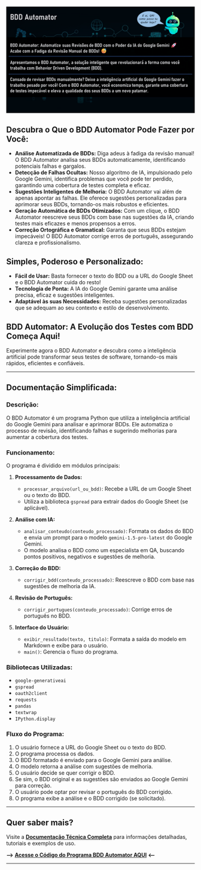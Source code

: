 ![BDD Automator](https://github.com/Phablo-Lima/Desafio_Gemini_Alura/blob/main/imagens/BDD%20Automator.png)

## Descubra o Que o BDD Automator Pode Fazer por Você:

* **Análise Automatizada de BDDs:** Diga adeus à fadiga da revisão manual! O BDD Automator analisa seus BDDs automaticamente, identificando potenciais falhas e gargalos.
* **Detecção de Falhas Ocultas:** Nosso algoritmo de IA, impulsionado pelo Google Gemini, identifica problemas que você pode ter perdido, garantindo uma cobertura de testes completa e eficaz.
* **Sugestões Inteligentes de Melhoria:** O BDD Automator vai além de apenas apontar as falhas. Ele oferece sugestões personalizadas para aprimorar seus BDDs, tornando-os mais robustos e eficientes.
* **Geração Automática de BDDs Otimizados:** Com um clique, o BDD Automator reescreve seus BDDs com base nas sugestões da IA, criando testes mais eficazes e menos propensos a erros.
* **Correção Ortográfica e Gramatical:** Garanta que seus BDDs estejam impecáveis! O BDD Automator corrige erros de português, assegurando clareza e profissionalismo.

## Simples, Poderoso e Personalizado:

* **Fácil de Usar:** Basta fornecer o texto do BDD ou a URL do Google Sheet e o BDD Automator cuida do resto!
* **Tecnologia de Ponta:** A IA do Google Gemini garante uma análise precisa, eficaz e sugestões inteligentes.
* **Adaptável às suas Necessidades:** Receba sugestões personalizadas que se adequam ao seu contexto e estilo de desenvolvimento.

## BDD Automator: A Evolução dos Testes com BDD Começa Aqui!

Experimente agora o BDD Automator e descubra como a inteligência artificial pode transformar seus testes de software, tornando-os mais rápidos, eficientes e confiáveis.

---

## Documentação Simplificada:

### Descrição:

O BDD Automator é um programa Python que utiliza a inteligência artificial do Google Gemini para analisar e aprimorar BDDs. Ele automatiza o processo de revisão, identificando falhas e sugerindo melhorias para aumentar a cobertura dos testes.

### Funcionamento:

O programa é dividido em módulos principais:

1. **Processamento de Dados:**
   - `processar_arquivo(url_ou_bdd)`: Recebe a URL de um Google Sheet ou o texto do BDD.
   - Utiliza a biblioteca `gspread` para extrair dados do Google Sheet (se aplicável).

2. **Análise com IA:**
   - `analisar_conteudo(conteudo_processado)`: Formata os dados do BDD e envia um prompt para o modelo `gemini-1.5-pro-latest` do Google Gemini.
   - O modelo analisa o BDD como um especialista em QA, buscando pontos positivos, negativos e sugestões de melhoria.

3. **Correção do BDD:**
   - `corrigir_bdd(conteudo_processado)`: Reescreve o BDD com base nas sugestões de melhoria da IA.

4. **Revisão de Português:**
   - `corrigir_portugues(conteudo_processado)`: Corrige erros de português no BDD.

5. **Interface do Usuário:**
   - `exibir_resultado(texto, titulo)`: Formata a saída do modelo em Markdown e exibe para o usuário.
   - `main()`: Gerencia o fluxo do programa.

### Bibliotecas Utilizadas:

* `google-generativeai`
* `gspread`
* `oauth2client`
* `requests`
* `pandas`
* `textwrap`
* `IPython.display`

### Fluxo do Programa:

1. O usuário fornece a URL do Google Sheet ou o texto do BDD.
2. O programa processa os dados.
3. O BDD formatado é enviado para o Google Gemini para análise.
4. O modelo retorna a análise com sugestões de melhoria.
5. O usuário decide se quer corrigir o BDD.
6. Se sim, o BDD original e as sugestões são enviados ao Google Gemini para correção.
7. O usuário pode optar por revisar o português do BDD corrigido.
8. O programa exibe a análise e o BDD corrigido (se solicitado). 

---

## Quer saber mais?

Visite a [**Documentação Técnica Completa**](https://github.com/Phablo-Lima/Desafio_Gemini_Alura/blob/main/Documenta%C3%A7%C3%A3o%20T%C3%A9cnica.md) para informações detalhadas, tutoriais e exemplos de uso.

**⟶** [**Acesse o Código do Programa BDD Automator AQUI**](https://github.com/Phablo-Lima/Desafio_Gemini_Alura/blob/main/BDD_IA.ipynb) **⟵**

---
